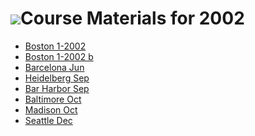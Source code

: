 ![](/images/icons/help.gif)Course Materials for 2002
====================================================

* [Boston 1-2002](ShortCourse012302/)
* [Boston 1-2002 b](Wshop/)
* [Barcelona Jun](Summer02Course/)
* [Heidelberg Sep](Heidelberg02/)
* [Bar Harbor Sep](JAX02/)
* [Baltimore Oct](Hopkins02/)
* [Madison Oct](WyethCourse101702/)
* [Seattle Dec](Seattle02/)
